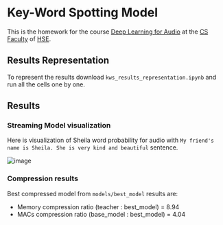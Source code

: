 # Key-Word Spotting Model

This is the homework for the course [Deep Learning for Audio](https://github.com/markovka17/dla) at the [CS Faculty](https://cs.hse.ru/en/)
  of [HSE](https://www.hse.ru/en/).
  
## Results Representation

To represent the results download `kws_results_representation.ipynb` and run all the cells one by one.

## Results

### Streaming Model visualization
Here is visualization of Sheila word probability for audio with `My friend's name is Sheila. She is very kind and beautiful` sentence.
 
![image](https://user-images.githubusercontent.com/75453192/200270285-6fb41f0b-14dd-4178-8c5e-4a4b9a5f2143.png)

### Compression results

Best compressed model from `models/best_model` results are:

- Memory compression ratio (teacher : best_model) = 8.94
- MACs compression ratio (base_model : best_model) = 4.04
 
